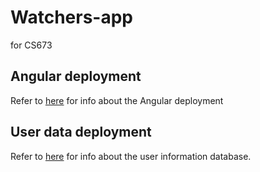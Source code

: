 # Watchers-app
for CS673

## Angular deployment

Refer to [here](watchers-app/README.md) for info about the Angular deployment

## User data deployment 

Refer to [here](watchers-app/user-data/README.md) for info about the user information database.